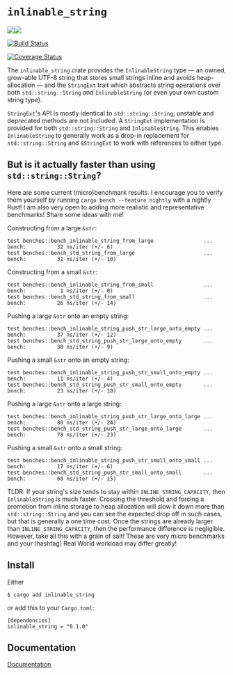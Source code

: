 # `inlinable_string`

[![](http://meritbadge.herokuapp.com/inlinable_string)![](https://img.shields.io/crates/d/inlinable_string.png)](https://crates.io/crates/inlinable_string)

[![Build Status](https://travis-ci.org/fitzgen/inlinable_string.png?branch=master)](https://travis-ci.org/fitzgen/inlinable_string)

[![Coverage Status](https://coveralls.io/repos/fitzgen/inlinable_string/badge.svg?branch=master&service=github)](https://coveralls.io/github/fitzgen/inlinable_string?branch=master)

The `inlinable_string` crate provides the `InlinableString` type &mdash; an
owned, grow-able UTF-8 string that stores small strings inline and avoids
heap-allocation &mdash; and the `StringExt` trait which abstracts string
operations over both `std::string::String` and `InlinableString` (or even your
own custom string type).

`StringExt`'s API is mostly identical to `std::string::String`; unstable and
deprecated methods are not included. A `StringExt` implementation is provided
for both `std::string::String` and `InlinableString`. This enables
`InlinableString` to generally work as a drop-in replacement for
`std::string::String` and `&StringExt` to work with references to either type.

## But is it actually faster than using `std::string::String`?

Here are some current (micro)benchmark results. I encourage you to verify them
yourself by running `cargo bench --feature nightly` with a nightly Rust! I am
also very open to adding more realistic and representative benchmarks! Share
some ideas with me!

Constructing from a large `&str`:

```
test benches::bench_inlinable_string_from_large                ... bench:          32 ns/iter (+/- 6)
test benches::bench_std_string_from_large                      ... bench:          31 ns/iter (+/- 10)
```

Constructing from a small `&str`:

```
test benches::bench_inlinable_string_from_small                ... bench:           1 ns/iter (+/- 0)
test benches::bench_std_string_from_small                      ... bench:          26 ns/iter (+/- 14)
```

Pushing a large `&str` onto an empty string:

```
test benches::bench_inlinable_string_push_str_large_onto_empty ... bench:          37 ns/iter (+/- 12)
test benches::bench_std_string_push_str_large_onto_empty       ... bench:          30 ns/iter (+/- 9)
```

Pushing a small `&str` onto an empty string:

```
test benches::bench_inlinable_string_push_str_small_onto_empty ... bench:          11 ns/iter (+/- 4)
test benches::bench_std_string_push_str_small_onto_empty       ... bench:          23 ns/iter (+/- 10)
```

Pushing a large `&str` onto a large string:

```
test benches::bench_inlinable_string_push_str_large_onto_large ... bench:          80 ns/iter (+/- 24)
test benches::bench_std_string_push_str_large_onto_large       ... bench:          78 ns/iter (+/- 23)
```

Pushing a small `&str` onto a small string:

```
test benches::bench_inlinable_string_push_str_small_onto_small ... bench:          17 ns/iter (+/- 6)
test benches::bench_std_string_push_str_small_onto_small       ... bench:          60 ns/iter (+/- 15)
```

TLDR: If your string's size tends to stay within `INLINE_STRING_CAPACITY`, then
`InlinableString` is much faster. Crossing the threshold and forcing a promotion
from inline storage to heap allocation will slow it down more than
`std::string::String` and you can see the expected drop off in such cases, but
that is generally a one time cost. Once the strings are already larger than
`INLINE_STRING_CAPACITY`, then the performance difference is
negligible. However, take all this with a grain of salt! These are very micro
benchmarks and your (hashtag) Real World workload may differ greatly!

## Install

Either

    $ cargo add inlinable_string

or add this to your `Cargo.toml`:

    [dependencies]
    inlinable_string = "0.1.0"

## Documentation

[Documentation](http://fitzgen.github.io/inlinable_string/inlinable_string/index.html)
